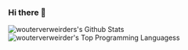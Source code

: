 ### Hi there 👋

![wouterverweirders's Github Stats](https://github-readme-stats.vercel.app/api?username=wouterverweirder&show_icons=true)
![wouterverweirder's Top Programming Languagess](https://github-readme-stats.vercel.app/api/top-langs/?username=wouterverweirder&hide=html,actionscript,css)

<!--
**wouterverweirder/wouterverweirder** is a ✨ _special_ ✨ repository because its `README.md` (this file) appears on your GitHub profile.

Here are some ideas to get you started:

- 🔭 I’m currently working on ...
- 🌱 I’m currently learning ...
- 👯 I’m looking to collaborate on ...
- 🤔 I’m looking for help with ...
- 💬 Ask me about ...
- 📫 How to reach me: ...
- 😄 Pronouns: ...
- ⚡ Fun fact: ...
-->
